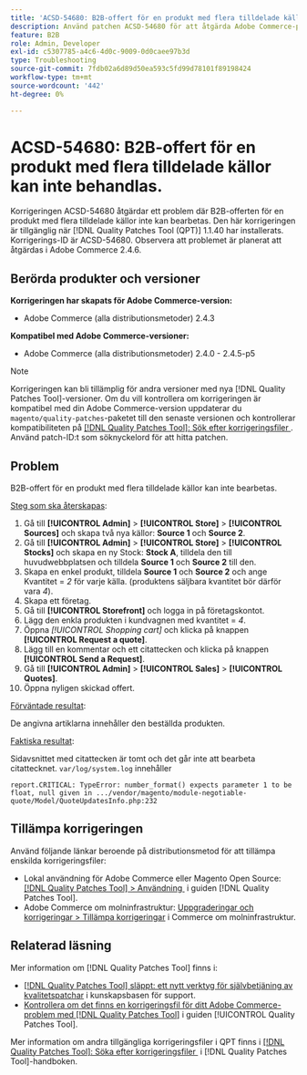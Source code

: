 ```yaml
---
title: 'ACSD-54680: B2B-offert för en produkt med flera tilldelade källor kan inte bearbetas'
description: Använd patchen ACSD-54680 för att åtgärda Adobe Commerce-problemet där B2B-offerten för en produkt med flera tilldelade källor inte kan bearbetas.
feature: B2B
role: Admin, Developer
exl-id: c5307785-a4c6-4d0c-9009-0d0caee97b3d
type: Troubleshooting
source-git-commit: 7fdb02a6d89d50ea593c5fd99d78101f89198424
workflow-type: tm+mt
source-wordcount: '442'
ht-degree: 0%

---
```


# ACSD-54680: B2B-offert för en produkt med flera tilldelade källor kan inte behandlas.

Korrigeringen ACSD-54680 åtgärdar ett problem där B2B-offerten för en produkt med flera tilldelade källor inte kan bearbetas. Den här korrigeringen är tillgänglig när [!DNL Quality Patches Tool (QPT)] 1.1.40 har installerats. Korrigerings-ID är ACSD-54680. Observera att problemet är planerat att åtgärdas i Adobe Commerce 2.4.6.

## Berörda produkter och versioner

**Korrigeringen har skapats för Adobe Commerce-version:**

* Adobe Commerce (alla distributionsmetoder) 2.4.3

**Kompatibel med Adobe Commerce-versioner:**

* Adobe Commerce (alla distributionsmetoder) 2.4.0 - 2.4.5-p5

>[!NOTE]
>
>Korrigeringen kan bli tillämplig för andra versioner med nya [!DNL Quality Patches Tool]-versioner. Om du vill kontrollera om korrigeringen är kompatibel med din Adobe Commerce-version uppdaterar du `magento/quality-patches`-paketet till den senaste versionen och kontrollerar kompatibiliteten på [[!DNL Quality Patches Tool]: Sök efter korrigeringsfiler &#x200B;](https://experienceleague.adobe.com/tools/commerce-quality-patches/index.html?lang=sv-SE). Använd patch-ID:t som söknyckelord för att hitta patchen.

## Problem

B2B-offert för en produkt med flera tilldelade källor kan inte bearbetas.

<u>Steg som ska återskapas</u>:

1. Gå till **[!UICONTROL Admin]** > **[!UICONTROL Store]** > **[!UICONTROL Sources]** och skapa två nya källor: **Source 1** och **Source 2**.
1. Gå till **[!UICONTROL Admin]** > **[!UICONTROL Store]** > **[!UICONTROL Stocks]** och skapa en ny Stock: **Stock A**, tilldela den till huvudwebbplatsen och tilldela **Source 1** och **Source 2** till den.
1. Skapa en enkel produkt, tilldela **Source 1** och **Source 2** och ange Kvantitet = *2* för varje källa. (produktens säljbara kvantitet bör därför vara *4*).
1. Skapa ett företag.
1. Gå till **[!UICONTROL Storefront]** och logga in på företagskontot.
1. Lägg den enkla produkten i kundvagnen med kvantitet = *4*.
1. Öppna *[!UICONTROL Shopping cart]* och klicka på knappen **[!UICONTROL Request a quote]**.
1. Lägg till en kommentar och ett citattecken och klicka på knappen **[!UICONTROL Send a Request]**.
1. Gå till **[!UICONTROL Admin]** > **[!UICONTROL Sales]** > **[!UICONTROL Quotes]**.
1. Öppna nyligen skickad offert.

<u>Förväntade resultat</u>:

De angivna artiklarna innehåller den beställda produkten.

<u>Faktiska resultat</u>:

Sidavsnittet med citattecken är tomt och det går inte att bearbeta citattecknet.
`var/log/system.log` innehåller

```
report.CRITICAL: TypeError: number_format() expects parameter 1 to be float, null given in .../vendor/magento/module-negotiable-quote/Model/QuoteUpdatesInfo.php:232
```

## Tillämpa korrigeringen

Använd följande länkar beroende på distributionsmetod för att tillämpa enskilda korrigeringsfiler:

* Lokal användning för Adobe Commerce eller Magento Open Source: [[!DNL Quality Patches Tool] > Användning &#x200B;](/help/tools/quality-patches-tool/usage.md) i guiden [!DNL Quality Patches Tool].
* Adobe Commerce om molninfrastruktur: [Uppgraderingar och korrigeringar > Tillämpa korrigeringar](https://experienceleague.adobe.com/docs/commerce-cloud-service/user-guide/develop/upgrade/apply-patches.html?lang=sv-SE) i Commerce om molninfrastruktur.

## Relaterad läsning

Mer information om [!DNL Quality Patches Tool] finns i:

* [[!DNL Quality Patches Tool] släppt: ett nytt verktyg för självbetjäning av kvalitetspatchar](https://experienceleague.adobe.com/sv/docs/commerce-operations/tools/quality-patches-tool/quality-patches-tool-to-self-serve-quality-patches) i kunskapsbasen för support.
* [Kontrollera om det finns en korrigeringsfil för ditt Adobe Commerce-problem med  [!DNL Quality Patches Tool]](/help/tools/quality-patches-tool/patches-available-in-qpt/check-patch-for-magento-issue-with-magento-quality-patches.md) i guiden [!UICONTROL Quality Patches Tool].


Mer information om andra tillgängliga korrigeringsfiler i QPT finns i [[!DNL Quality Patches Tool]: Söka efter korrigeringsfiler &#x200B;](https://experienceleague.adobe.com/tools/commerce-quality-patches/index.html?lang=sv-SE) i [!DNL Quality Patches Tool]-handboken.
